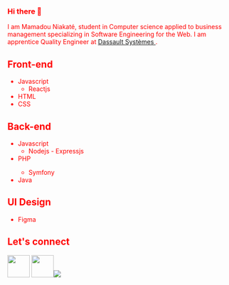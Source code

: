 ### Hi there 👋
I am Mamadou Niakaté, student in Computer science applied to business management specializing in Software Engineering for the Web. I am apprentice Quality Engineer at <a href="https://www.3ds.com/" target="_blank">
    Dassault Systèmes
  </a>.
<html>
<head>
</head>
 <body style="color:red;">
<section>
    <h2>Front-end</h2>
    <ul>
        <li>Javascript</>
            <ul>
                <li>Reactjs</li>
            </ul>
        <li>HTML</li>
        <li>CSS</li>
    </ul>
  </section>
  <section>
    <h2>Back-end</h2>
    <ul>
        <li>Javascript</>
            <ul>
                <li>Nodejs - Expressjs</li>
            </ul>
        <li>PHP</li>
            <ul>
                <li>Symfony</li>
            </ul>
        <li>Java</li>
    </ul>
  </section>
  <section>
    <h2>UI Design</h2>
    <ul>
        <li>Figma</li>
    </ul>
  </section>
  
  <section>
    <h2>Let's connect</h2>
    <p><span><a href="#"><img src="https://img.icons8.com/nolan/2x/linkedin-circled.png" width="50px"/></a></span> <span><a href="#"><img src="https://img.icons8.com/nolan/2x/twitter-circled.png" width="50px"/></a></span><span><a href="#"><img src="https://img.icons8.com/nolan/48/domain.png"/></a></span><p/>
  </section>
  </body>
  </html>
<!--
**mamadou-niakate/mamadou-niakate** is a ✨ _special_ ✨ repository because its `README.md` (this file) appears on your GitHub profile.

Here are some ideas to get you started:

- 🔭 I’m currently working on ...
- 🌱 I’m currently learning ...
- 👯 I’m looking to collaborate on ...
- 🤔 I’m looking for help with ...
- 💬 Ask me about ...
- 📫 How to reach me: ...
- 😄 Pronouns: ...
- ⚡ Fun fact: ...
-->
